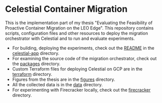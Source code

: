 # Celestial Container Migration

This is the implementation part of my thesis "Evaluating the Feasibility of Proactive Container Migration on the LEO Edge". This repository contains scripts, configuration files and other resources to deploy the migration orchestrator with Celestial and to run and evaluate experiments. 

- For building, deploying the experiments, check out the [README](celestial-app/README.md) in the [celestial-app](celestial-app) directory.
- For examining the source code of the migration orchestrator, check out the [packages](packages) directory.
- Custom Terraform files for deploying Celestial on GCP are in the [terraform](terraform) directory.
- Figures from the thesis are in the [figures](figures) directory.
- All the collected data is in the [data](data) directory.
- For experimenting with Firecracker locally, check out the [firecracker](firecracker) directory.